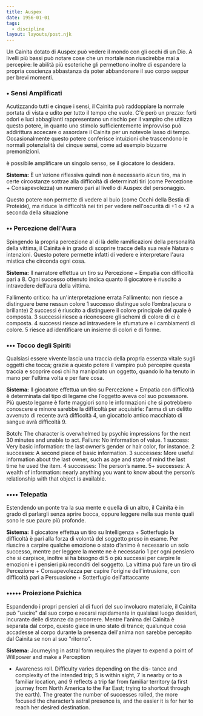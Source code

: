 ```yaml
---
title: Auspex
date: 1956-01-01
tags:
  - discipline
layout: layouts/post.njk
---
```


Un Cainita dotato di Auspex può vedere il mondo con gli occhi di un Dio. A livelli più bassi può notare cose che un mortale non riuscirebbe mai a percepire: le abilità più esoteriche gli permettono inoltre di espandere la propria coscienza abbastanza da poter abbandonare il suo corpo seppur per brevi momenti.

### • Sensi Amplificati

Acutizzando tutti e cinque i sensi, il Cainita può raddoppiare la normale portata di vista e udito per tutto il tempo che vuole. C'è però un prezzo: forti odori e luci abbaglianti rappresentano un rischio per il vampiro che utilizza questo potere, in quanto uno stimolo sufficientemente improvviso può addirittura accecare o assordare il Cainita per un notevole lasso di tempo. Occasionalmente questo potere conferisce intuizioni che trascendono le normali potenzialità dei cinque sensi, come ad esempio bizzarre premonizioni.

è possibile amplificare un singolo senso, se il giocatore lo desidera.

**Sistema:**
È un'azione riflessiva quindi non è necessario alcun tiro, ma in certe circostanze sottrae alla difficoltà di determinati tiri (come Percezione + Consapevolezza) un numero pari al livello di Auspex del personaggio.

Questo potere non permette di vedere al buio (come Occhi della Bestia di Proteide), ma riduce la difficoltà nei tiri per vedere nell'oscurità di +1 o +2 a seconda della situazione

### •• Percezione dell'Aura

Spingendo la propria percezione al di là delle ramificazioni della personalità della vittima, il Cainita è in grado di scoprire tracce della sua reale Natura o intenzioni. Questo potere permette infatti di vedere e interpretare l'aura mistica che circonda ogni cosa.

**Sistema:**
Il narratore effettua un tiro su Percezione + Empatia con difficoltà pari a 8. Ogni successo ottenuto indica quanto il giocatore è riuscito a intravedere dell’aura della vittima.

Fallimento critico: ha un'interpretazione errata
Fallimento: non riesce a distinguere bene nessun colore
1 successo distingue solo l’ombra(scura o brillante)
2 successi è riuscito a distinguere il colore principale del quale è composta.
3 successi riesce a riconoscere gli schemi di colore di ci è composta.
4 successi riesce ad intravedere le sfumature e i cambiamenti di colore.
5 riesce ad identificare un insieme di colori e di forme.

### ••• Tocco degli Spiriti

Qualsiasi essere vivente lascia una traccia della propria essenza vitale sugli oggetti che tocca; grazie a questo potere il vampiro può percepire questa traccia e scoprire così chi ha manipolato un oggetto, quando lo ha tenuto in mano per l'ultima volta e per fare cosa.

**Sistema:**
Il giocatore effettua un tiro su Percezione + Empatia con difficoltà è determinata dal tipo di legame che l’oggetto aveva col suo possessore.
Più questo legame è forte maggiori sono le informazioni che si potrebbero conoscere e minore sarebbe la difficoltà per acquisirle: l'arma di un delitto avvenuto di recente avrà difficoltà 4, un giocattolo antico macchiato di sangue avrà difficoltà 9.

Botch: The character is overwhelmed by psychic impressions for the next 30 minutes and unable to act.
Failure: No information of value.
1 success: Very basic information: the last owner’s gender or hair color, for instance.
2 successes: A second piece of basic information.
3 successes: More useful information about the last owner, such as age and state of mind the last time he used the item.
4 successes: The person’s name.
5+ successes: A wealth of information: nearly anything you want to know about the person’s relationship with that object is available.

### •••• Telepatia

Estendendo un ponte tra la sua mente e quella di un altro, il Cainita è in grado di parlargli senza aprire bocca, oppure leggere nella sua mente quali sono le sue paure più profonde.

**Sistema:**
Il giocatore effettua un tiro su Intelligenza + Sotterfugio la difficoltà è pari alla forza di volontà del soggetto preso in esame. Per riuscire a carpire qualche emozione o stato d’animo è necessario un solo successo, mentre per leggere la mente ne è necessario 1 per ogni pensiero che si carpisce, inoltre si ha bisogno di 5 o più successi per carpire le emozioni e i pensieri più reconditi del soggetto.
La vittima può fare un tiro di Percezione + Consapevolezza per capire l'origine dell'intrusione, con difficoltà pari a Persuasione + Sotterfugio dell'attaccante

### ••••• Proiezione Psichica
Espandendo i propri pensieri al di fuori del suo involucro materiale, il Cainita può "uscire" dal suo corpo e recarsi rapidamente in qualsiasi luogo desideri, incurante delle distanze da percorrere. Mentre l'anima del Cainita è separata dal corpo, questo giace in uno stato di trance; qualunque cosa accadesse al corpo durante la presenza dell'anima non sarebbe percepito dal Cainita se non al suo "ritorno".

**Sistema:**
Journeying in astral form requires the player
to expend a point of Willpower and make a Perception
+ Awareness roll. Difficulty varies depending on the dis-
tance and complexity of the intended trip; 5 is within
sight, 7 is nearby or to a familiar location, and 9 reflects a
trip far from familiar territory (a first journey from North
America to the Far East; trying to shortcut through the
earth). The greater the number of successes rolled, the
more focused the character’s astral presence is, and the
easier it is for her to reach her desired destination.